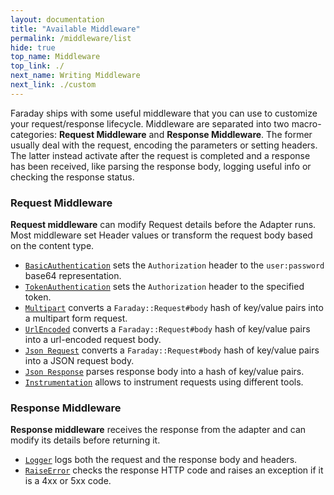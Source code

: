 ```yaml
---
layout: documentation
title: "Available Middleware"
permalink: /middleware/list
hide: true
top_name: Middleware
top_link: ./
next_name: Writing Middleware
next_link: ./custom
---
```


Faraday ships with some useful middleware that you can use to customize your request/response lifecycle.
Middleware are separated into two macro-categories: **Request Middleware** and **Response Middleware**.
The former usually deal with the request, encoding the parameters or setting headers.
The latter instead activate after the request is completed and a response has been received, like
parsing the response body, logging useful info or checking the response status.

### Request Middleware

**Request middleware** can modify Request details before the Adapter runs. Most
middleware set Header values or transform the request body based on the
content type.

* [`BasicAuthentication`][authentication] sets the `Authorization` header to the `user:password`
base64 representation.
* [`TokenAuthentication`][authentication] sets the `Authorization` header to the specified token.
* [`Multipart`][multipart] converts a `Faraday::Request#body` hash of key/value pairs into a
multipart form request.
* [`UrlEncoded`][url_encoded] converts a `Faraday::Request#body` hash of key/value pairs into a url-encoded request body.
* [`Json Request`][json-request] converts a `Faraday::Request#body` hash of key/value pairs into a JSON request body.
* [`Json Response`][json-response] parses response body into a hash of key/value pairs.
* [`Instrumentation`][instrumentation] allows to instrument requests using different tools.


### Response Middleware

**Response middleware** receives the response from the adapter and can modify its details
before returning it.

* [`Logger`][logger] logs both the request and the response body and headers.
* [`RaiseError`][raise_error] checks the response HTTP code and raises an exception if it is a 4xx or 5xx code.


[authentication]:       ./authentication
[multipart]:            ./multipart
[url_encoded]:          ./url-encoded
[json-request]:         ./json-request
[instrumentation]:      ./instrumentation
[json-response]:        ./json-response
[logger]:               ./logger
[raise_error]:          ./raise-error
